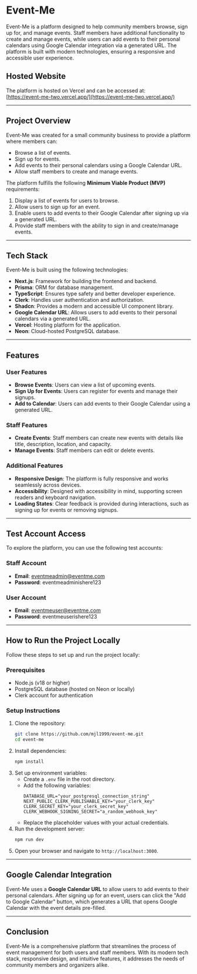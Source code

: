 # Event-Me

Event-Me is a platform designed to help community members browse, sign up for, and manage events. Staff members have additional functionality to create and manage events, while users can add events to their personal calendars using Google Calendar integration via a generated URL. The platform is built with modern technologies, ensuring a responsive and accessible user experience.

## Hosted Website

The platform is hosted on Vercel and can be accessed at:  
[https://event-me-two.vercel.app/](https://event-me-two.vercel.app/)

---

## Project Overview

Event-Me was created for a small community business to provide a platform where members can:

- Browse a list of events.
- Sign up for events.
- Add events to their personal calendars using a Google Calendar URL.
- Allow staff members to create and manage events.

The platform fulfills the following **Minimum Viable Product (MVP)** requirements:

1. Display a list of events for users to browse.
2. Allow users to sign up for an event.
3. Enable users to add events to their Google Calendar after signing up via a generated URL.
4. Provide staff members with the ability to sign in and create/manage events.

---

## Tech Stack

Event-Me is built using the following technologies:

- **Next.js**: Framework for building the frontend and backend.
- **Prisma**: ORM for database management.
- **TypeScript**: Ensures type safety and better developer experience.
- **Clerk**: Handles user authentication and authorization.
- **Shadcn**: Provides a modern and accessible UI component library.
- **Google Calendar URL**: Allows users to add events to their personal calendars via a generated URL.
- **Vercel**: Hosting platform for the application.
- **Neon**: Cloud-hosted PostgreSQL database.

---

## Features

### User Features

- **Browse Events**: Users can view a list of upcoming events.
- **Sign Up for Events**: Users can register for events and manage their signups.
- **Add to Calendar**: Users can add events to their Google Calendar using a generated URL.

### Staff Features

- **Create Events**: Staff members can create new events with details like title, description, location, and capacity.
- **Manage Events**: Staff members can edit or delete events.

### Additional Features

- **Responsive Design**: The platform is fully responsive and works seamlessly across devices.
- **Accessibility**: Designed with accessibility in mind, supporting screen readers and keyboard navigation.
- **Loading States**: Clear feedback is provided during interactions, such as signing up for events or removing signups.

---

## Test Account Access

To explore the platform, you can use the following test accounts:

### Staff Account

- **Email**: eventmeadmin@eventme.com
- **Password**: eventmeadminishere123

### User Account

- **Email**: eventmeuser@eventme.com
- **Password**: eventmeuserishere123

---

## How to Run the Project Locally

Follow these steps to set up and run the project locally:

### Prerequisites

- Node.js (v18 or higher)
- PostgreSQL database (hosted on Neon or locally)
- Clerk account for authentication

### Setup Instructions

1. Clone the repository:
   ```bash
   git clone https://github.com/mjl1999/event-me.git
   cd event-me
   ```
2. Install dependencies:
   ```bash
   npm install
   ```
3. Set up environment variables:
   - Create a `.env` file in the root directory.
   - Add the following variables:
     ```
     DATABASE_URL="your_postgresql_connection_string"
     NEXT_PUBLIC_CLERK_PUBLISHABLE_KEY="your_clerk_key"
     CLERK_SECRET_KEY="your_clerk_secret_key"
     CLERK_WEBHOOK_SIGNING_SECRET="a_random_webhook_key"
     ```
   - Replace the placeholder values with your actual credentials.
4. Run the development server:
   ```bash
   npm run dev
   ```
5. Open your browser and navigate to `http://localhost:3000`.

---

## Google Calendar Integration

Event-Me uses a **Google Calendar URL** to allow users to add events to their personal calendars. After signing up for an event, users can click the "Add to Google Calendar" button, which generates a URL that opens Google Calendar with the event details pre-filled.

---

## Conclusion

Event-Me is a comprehensive platform that streamlines the process of event management for both users and staff members. With its modern tech stack, responsive design, and intuitive features, it addresses the needs of community members and organizers alike.
